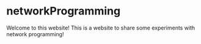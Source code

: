 # networkProgramming

Welcome to this website!
This is a website to share some experiments with network programming!

